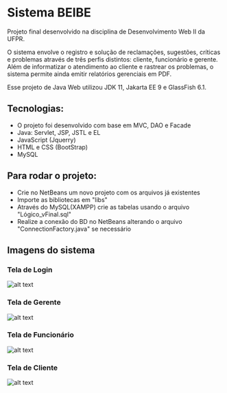 # Sistema BEIBE

Projeto final desenvolvido na disciplina de Desenvolvimento Web II da UFPR.

O sistema envolve o registro e solução de reclamações, sugestões, críticas e problemas através de três perfis distintos: cliente, funcionário e gerente. Além de informatizar o atendimento ao cliente e rastrear os problemas, o sistema permite ainda emitir relatórios gerenciais em PDF.

Esse projeto de Java Web utilizou JDK 11, Jakarta EE 9 e GlassFish 6.1.

## Tecnologias:
- O projeto foi desenvolvido com base em MVC, DAO e Facade
- Java: Servlet, JSP, JSTL e EL
- JavaScript (Jquerry)
- HTML e CSS (BootStrap)
- MySQL

## Para rodar o projeto:
- Crie no NetBeans um novo projeto com os arquivos já existentes
- Importe as bibliotecas em "libs"
- Através do MySQL(XAMPP) crie as tabelas usando o arquivo "Lógico_vFinal.sql"
- Realize a conexão do BD no NetBeans alterando o arquivo "ConnectionFactory.java" se necessário

## Imagens do sistema

### Tela de Login
![alt text](https://github.com/r94oliveira/beibe/blob/main/web/img/git-login.png?raw=true)

### Tela de Gerente
![alt text](https://github.com/r94oliveira/beibe/blob/main/web/img/git-gerente.png?raw=true)

### Tela de Funcionário
![alt text](https://github.com/r94oliveira/beibe/blob/main/web/img/git-funcionario.png?raw=true)

### Tela de Cliente
![alt text](https://github.com/r94oliveira/beibe/blob/main/web/img/git-cliente.png?raw=true)
